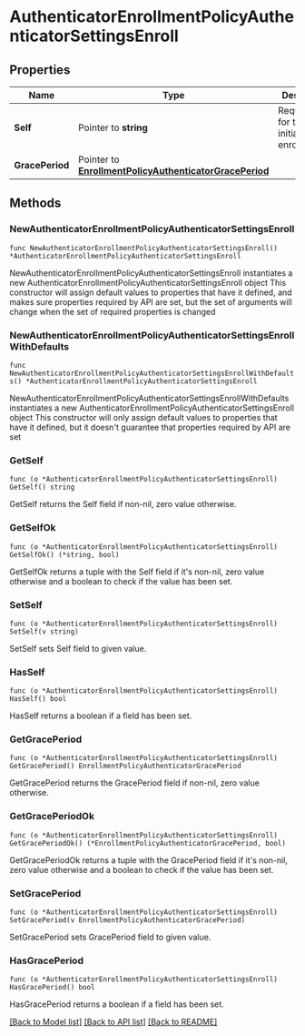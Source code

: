 # AuthenticatorEnrollmentPolicyAuthenticatorSettingsEnroll

## Properties

Name | Type | Description | Notes
------------ | ------------- | ------------- | -------------
**Self** | Pointer to **string** | Requirements for the user-initiated enrollment | [optional] [default to "NOT_ALLOWED"]
**GracePeriod** | Pointer to [**EnrollmentPolicyAuthenticatorGracePeriod**](EnrollmentPolicyAuthenticatorGracePeriod.md) |  | [optional] 

## Methods

### NewAuthenticatorEnrollmentPolicyAuthenticatorSettingsEnroll

`func NewAuthenticatorEnrollmentPolicyAuthenticatorSettingsEnroll() *AuthenticatorEnrollmentPolicyAuthenticatorSettingsEnroll`

NewAuthenticatorEnrollmentPolicyAuthenticatorSettingsEnroll instantiates a new AuthenticatorEnrollmentPolicyAuthenticatorSettingsEnroll object
This constructor will assign default values to properties that have it defined,
and makes sure properties required by API are set, but the set of arguments
will change when the set of required properties is changed

### NewAuthenticatorEnrollmentPolicyAuthenticatorSettingsEnrollWithDefaults

`func NewAuthenticatorEnrollmentPolicyAuthenticatorSettingsEnrollWithDefaults() *AuthenticatorEnrollmentPolicyAuthenticatorSettingsEnroll`

NewAuthenticatorEnrollmentPolicyAuthenticatorSettingsEnrollWithDefaults instantiates a new AuthenticatorEnrollmentPolicyAuthenticatorSettingsEnroll object
This constructor will only assign default values to properties that have it defined,
but it doesn't guarantee that properties required by API are set

### GetSelf

`func (o *AuthenticatorEnrollmentPolicyAuthenticatorSettingsEnroll) GetSelf() string`

GetSelf returns the Self field if non-nil, zero value otherwise.

### GetSelfOk

`func (o *AuthenticatorEnrollmentPolicyAuthenticatorSettingsEnroll) GetSelfOk() (*string, bool)`

GetSelfOk returns a tuple with the Self field if it's non-nil, zero value otherwise
and a boolean to check if the value has been set.

### SetSelf

`func (o *AuthenticatorEnrollmentPolicyAuthenticatorSettingsEnroll) SetSelf(v string)`

SetSelf sets Self field to given value.

### HasSelf

`func (o *AuthenticatorEnrollmentPolicyAuthenticatorSettingsEnroll) HasSelf() bool`

HasSelf returns a boolean if a field has been set.

### GetGracePeriod

`func (o *AuthenticatorEnrollmentPolicyAuthenticatorSettingsEnroll) GetGracePeriod() EnrollmentPolicyAuthenticatorGracePeriod`

GetGracePeriod returns the GracePeriod field if non-nil, zero value otherwise.

### GetGracePeriodOk

`func (o *AuthenticatorEnrollmentPolicyAuthenticatorSettingsEnroll) GetGracePeriodOk() (*EnrollmentPolicyAuthenticatorGracePeriod, bool)`

GetGracePeriodOk returns a tuple with the GracePeriod field if it's non-nil, zero value otherwise
and a boolean to check if the value has been set.

### SetGracePeriod

`func (o *AuthenticatorEnrollmentPolicyAuthenticatorSettingsEnroll) SetGracePeriod(v EnrollmentPolicyAuthenticatorGracePeriod)`

SetGracePeriod sets GracePeriod field to given value.

### HasGracePeriod

`func (o *AuthenticatorEnrollmentPolicyAuthenticatorSettingsEnroll) HasGracePeriod() bool`

HasGracePeriod returns a boolean if a field has been set.


[[Back to Model list]](../README.md#documentation-for-models) [[Back to API list]](../README.md#documentation-for-api-endpoints) [[Back to README]](../README.md)


